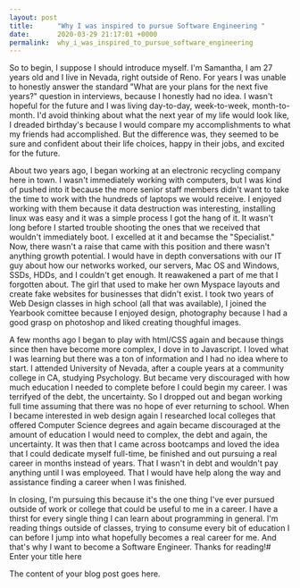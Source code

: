 ```yaml
---
layout: post
title:      "Why I was inspired to pursue Software Engineering "
date:       2020-03-29 21:17:01 +0000
permalink:  why_i_was_inspired_to_pursue_software_engineering
---
```



So to begin, I suppose I should introduce myself. I'm Samantha, I am 27 years old and I live in Nevada, right outside of Reno. For years I was unable to honestly answer the standard "What are your plans for the next five years?" question in interviews, because I honestly had no idea. I wasn't hopeful for the future and I was living day-to-day, week-to-week, month-to-month. I'd avoid thinking about what the next year of my life would look like, I dreaded birthday's because I would compare my accomplishments to what my friends had accomplished. But the difference was, they seemed to be sure and confident about their life choices, happy in their jobs, and excited for the future.

About two years ago, I began working at an electronic recycling company here in town. I wasn't immediately working with computers, but I was kind of pushed into it because the more senior staff members didn't want to take the time to work with the hundreds of laptops we would receive. I enjoyed working with them because it data destruction was interesting, installing linux was easy and it was a simple process I got the hang of it. It wasn't long before I started trouble shooting the ones that we received that wouldn't immediately boot. I excelled at it and becamse the "Specialist." Now, there wasn't a raise that came with this position and there wasn't anything growth potential. I would have in depth conversations with our IT guy about how our networks worked, our servers, Mac OS and Windows, SSDs, HDDs, and I couldn't get enough. It reawakened a part of me that I forgotten about. The girl that used to make her own Myspace layouts and create fake websites for businesses that didn't exist. I took two years of Web Design classes in high school (all that was available), I joined the Yearbook comittee because I enjoyed design, photography because I had a good grasp on photoshop and liked creating thoughful images.

A few months ago I began to play with html/CSS again and because things since then have become more complex, I dove in to Javascript. I loved what I was learning but there was a ton of information and I had no idea where to start. I attended University of Nevada, after a couple years at a community college in CA, studying Psychology. But became very discouraged with how much education I needed to complete before I could begin my career. I was terrifyed of the debt, the uncertainty. So I dropped out and began working full time assuming that there was no hope of ever returning to school. When I became interested in web design again I researched local colleges that offered Computer Science degrees and again became discouraged at the amount of education I would need to complex, the debt and again, the uncertainty. It was then that I came across bootcamps and loved the idea that I could dedicate myself full-time, be finished and out pursuing a real career in months instead of years. That I wasn't in debt and wouldn't pay anything until I was employeed. That I would have help along the way and assistance finding a career when I was finished.

In closing, I'm pursuing this because it's the one thing I've ever pursued outside of work or college that could be useful to me in a career. I have a thirst for every single thing I can learn about programming in general. I'm reading things outside of classes, trying to consume every bit of education I can before I jump into what hopefully becomes a real career for me. And that's why I want to become a Software Engineer. Thanks for reading!# Enter your title here

The content of your blog post goes here.

